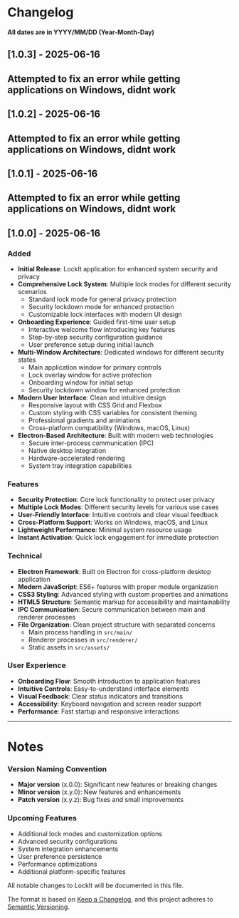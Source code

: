 # Changelog
**All dates are in YYYY/MM/DD (Year-Month-Day)**

## [1.0.3] - 2025-06-16

## Attempted to fix an error while getting applications on Windows, didnt work

## [1.0.2] - 2025-06-16

## Attempted to fix an error while getting applications on Windows, didnt work

## [1.0.1] - 2025-06-16

## Attempted to fix an error while getting applications on Windows, didnt work

## [1.0.0] - 2025-06-16

### Added
- **Initial Release**: LockIt application for enhanced system security and privacy
- **Comprehensive Lock System**: Multiple lock modes for different security scenarios
  - Standard lock mode for general privacy protection
  - Security lockdown mode for enhanced protection
  - Customizable lock interfaces with modern UI design
- **Onboarding Experience**: Guided first-time user setup
  - Interactive welcome flow introducing key features
  - Step-by-step security configuration guidance
  - User preference setup during initial launch
- **Multi-Window Architecture**: Dedicated windows for different security states
  - Main application window for primary controls
  - Lock overlay window for active protection
  - Onboarding window for initial setup
  - Security lockdown window for enhanced protection
- **Modern User Interface**: Clean and intuitive design
  - Responsive layout with CSS Grid and Flexbox
  - Custom styling with CSS variables for consistent theming
  - Professional gradients and animations
  - Cross-platform compatibility (Windows, macOS, Linux)
- **Electron-Based Architecture**: Built with modern web technologies
  - Secure inter-process communication (IPC)
  - Native desktop integration
  - Hardware-accelerated rendering
  - System tray integration capabilities

### Features
- **Security Protection**: Core lock functionality to protect user privacy
- **Multiple Lock Modes**: Different security levels for various use cases
- **User-Friendly Interface**: Intuitive controls and clear visual feedback
- **Cross-Platform Support**: Works on Windows, macOS, and Linux
- **Lightweight Performance**: Minimal system resource usage
- **Instant Activation**: Quick lock engagement for immediate protection

### Technical
- **Electron Framework**: Built on Electron for cross-platform desktop application
- **Modern JavaScript**: ES6+ features with proper module organization
- **CSS3 Styling**: Advanced styling with custom properties and animations
- **HTML5 Structure**: Semantic markup for accessibility and maintainability
- **IPC Communication**: Secure communication between main and renderer processes
- **File Organization**: Clean project structure with separated concerns
  - Main process handling in `src/main/`
  - Renderer processes in `src/renderer/`
  - Static assets in `src/assets/`

### User Experience
- **Onboarding Flow**: Smooth introduction to application features
- **Intuitive Controls**: Easy-to-understand interface elements
- **Visual Feedback**: Clear status indicators and transitions
- **Accessibility**: Keyboard navigation and screen reader support
- **Performance**: Fast startup and responsive interactions

---

# Notes

### Version Naming Convention
- **Major version** (x.0.0): Significant new features or breaking changes
- **Minor version** (x.y.0): New features and enhancements
- **Patch version** (x.y.z): Bug fixes and small improvements

### Upcoming Features
- Additional lock modes and customization options
- Advanced security configurations
- System integration enhancements
- User preference persistence
- Performance optimizations
- Additional platform-specific features

All notable changes to LockIt will be documented in this file.

The format is based on [Keep a Changelog](https://keepachangelog.com/en/1.0.0/),
and this project adheres to [Semantic Versioning](https://semver.org/spec/v2.0.0.html).
